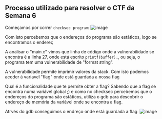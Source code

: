 ## Processo utilizado para resolver o CTF da Semana 6

Começamos por correr `checksec program`:
![image](https://git.fe.up.pt/fsi/fsi2324/logs/l06g07/-/raw/main/images/fs_ctf_0.png)

Com isto percebemos que o endereços do programa são estáticos, logo se encontramos o endereç

A analisar o "main.c" vimos que linha de código onde a vulnerabilidade se encontra é a linha 27, onde está escrito `printf(buffer);`, ou seja, o programa tem uma vulnerabilidade de "format string".

A vulnerabilidade permite imprimir valores da stack. Com isto podemos aceder à variavel "flag" onde está guardada a nossa flag

Qual é a funcionalidade que te permite obter a flag?
Sabendo que a flag se encontra numa variável global ;) e como no checksec percebemos que o endereços do programa são estáticos, utiliza o gdb para descobrir o endereço de memória da variável onde se encontra a flag.

Atrvés do gdb conseguimos o endreço onde está guardada a flag:
![image](https://git.fe.up.pt/fsi/fsi2324/logs/l06g07/-/raw/main/images/fs_ctf_1.png)




